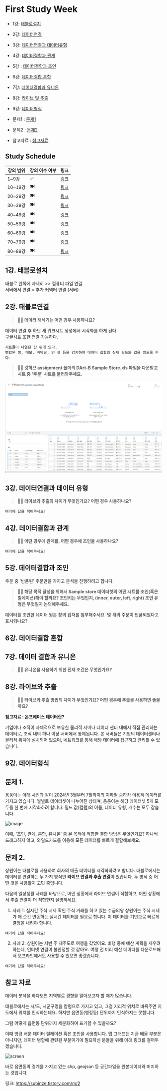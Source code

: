 # First Study Week

- 1강: [태블로설치](#1강-태블로설치)

- 2강: [데이터연결](#2강-데이터연결)

- 3강: [데이터연결과 데이터유형](#3강-데이터연결과-데이터유형)

- 4강: [데이터결합과 관계](#4강-데이터결합과-관계)

- 5강 : [데이터결합과 조인](#5-데이터결합과-조인)

- 6강: [데이터결합 혼합](#6강-데이터결합-혼합)

- 7강: [데이터결합과 유니온](#7강-데이터-결합과-유니온)

- 8강: [라이브 및 추출](#8강-라이브-및-추출)

- 9강: [데이터형식](#9강-데이터형식)

- 문제1 : [문제1](#문제-1)

- 문제2 : [문제2](#문제-2)

- 참고자료 : [참고자료](#참고-자료)


## Study Schedule

| 강의 범위     | 강의 이수 여부 | 링크                                                                                                        |
|--------------|---------|-----------------------------------------------------------------------------------------------------------|
| 1~9강        |  ✅      | [링크](https://youtu.be/3ovkUe-TP1w?si=CRjj99Qm300unSWt)       |
| 10~19강      | 🍽️      | [링크](https://www.youtube.com/watch?v=AXkaUrJs-Ko&list=PL87tgIIryGsa5vdz6MsaOEF8PK-YqK3fz&index=75)       |
| 20~29강      | 🍽️      | [링크](https://www.youtube.com/watch?v=AXkaUrJs-Ko&list=PL87tgIIryGsa5vdz6MsaOEF8PK-YqK3fz&index=65)       |
| 30~39강      | 🍽️      | [링크](https://www.youtube.com/watch?v=e6J0Ljd6h44&list=PL87tgIIryGsa5vdz6MsaOEF8PK-YqK3fz&index=55)       |
| 40~49강      | 🍽️      | [링크](https://www.youtube.com/watch?v=AXkaUrJs-Ko&list=PL87tgIIryGsa5vdz6MsaOEF8PK-YqK3fz&index=45)       |
| 50~59강      | 🍽️      | [링크](https://www.youtube.com/watch?v=AXkaUrJs-Ko&list=PL87tgIIryGsa5vdz6MsaOEF8PK-YqK3fz&index=35)       |
| 60~69강      | 🍽️      | [링크](https://www.youtube.com/watch?v=AXkaUrJs-Ko&list=PL87tgIIryGsa5vdz6MsaOEF8PK-YqK3fz&index=25)       |
| 70~79강      | 🍽️      | [링크](https://www.youtube.com/watch?v=AXkaUrJs-Ko&list=PL87tgIIryGsa5vdz6MsaOEF8PK-YqK3fz&index=15)       |
| 80~89강      | 🍽️      | [링크](https://www.youtube.com/watch?v=AXkaUrJs-Ko&list=PL87tgIIryGsa5vdz6MsaOEF8PK-YqK3fz&index=5)        |


<!-- 여기까진 그대로 둬 주세요-->


## 1강. 태블로설치

태블로 왼쪽에 자세히 >> 컴퓨터 파일 연결  
서버에서 연결 > 추가 커넥터 연결 (서버)

<!-- 태블로 Desktop은 유료 혹은 사용자 인증이 되어야 하므로, 사용 경험이 없으시다면 우선 Tableau Public으로 학습하는 것을 권장드립니다. -->


## 2강. 태블로연결


> **🧞‍♀️ 데이터 해석기는 어떤 경우 사용하나요?**  

데이터 연결 후 하단 새 워크시트 생성에서 시각화를 하게 된다  
구글시트 또한 연결 가능하다.
```
시트들이 나열된 칸 위에 있다.
병합된 셀, 메모, 바닥글, 빈 셀 등을 감지하여 데이터 집합의 실제 필드와 값을 읽도록 한다.
```


> **🧞‍♀️ 깃허브 assignment 폴더의 DArt-B Sample Store.xls 파일을 다운받고 시트 중 '주문' 시트를 불러와주세요.**


<!-- 캡쳐 파일을 첨부해주세요! 캡쳐하는 법은 깃허브 강의 영상에 있습니다 (폴더 생성 후 폴더 안에 이미지 넣기 + 불러오기) -->
![주문시트](./images/주문.png)

<!-- 문제와 문제 풀이가 모두 위 DArt-B Sample Store.xls 파일을 기반으로 제시되므로, 해당 엑셀파일을 사용하셔야 혼동이 없습니다. -->


## 3강. 데이터연결과 데이터 유형


> **🧞‍♀️ 라이브와 추출의 차이가 무엇인가요? 어떤 경우 사용하나요?**


```
여기에 답을 적어주세요!
```


## 4강. 데이터결합과 관계

<!-- 데이터 결합과 관계에 대해 알게 된 점을 자유로이 적어보세요.-->

> **🧞‍♀️ 어떤 경우에 관계를, 어떤 경우에 조인을 사용하나요?**

```
여기에 답을 적어주세요!
```


## 5강. 데이터결합과 조인

<!-- 데이터 결합과 조인에 대해 알게 된 점을 적고, 아래 질문에 답해보세요 :) -->

주문 중 '반품된' 주문만을 가지고 분석을 진행하려고 합니다.

> **🧞‍♀️ 해당 목적 달성을 위해서 Sample store 데이터셋의 어떤 시트를 조인(혹은 릴레이션)해야 할까요? 조인키는 무엇인지, (inner, outer, left, right) 조인 유형은 무엇일지 논의해주세요.**

데이터를 조인한 데이터 원본 창의 캡쳐를 첨부해주세요.
몇 개의 주문이 반품되었다고 표시되나요?

<!-- 캡쳐 이미지를 첨부해주세요 -->

## 6강. 데이터결합 혼합

<!-- 데이터결합 및 혼합에 대해 알게 된 점을 적어주세요 -->


## 7강. 데이터 결합과 유니온

<!-- 유니온에 대해 알게 된 점을 적어주세요 -->

> **🧞‍♀️ 유니온을 사용하기 위한 전제 조건은 무엇인가요?**



## 8강. 라이브와 추출

<!-- 라이브와 추출에 대해 알게 된 점을 적어주세요 -->

> **🧞‍♀️ 라이브와 추출 방법의 차이가 무엇인가요? 어떤 경우에 추출을 사용하면 좋을까요?**





**참고자료 : 온프레미스 데이터란?**

기업이나 조직이 자체적으로 보유한 물리적 서버나 데이터 센터 내에서 직접 관리하는 데이터로, 조직 내의 하나 이상 서버에서 통제됩니다. 본 서버들은 기업의 데이터센터나 물리적 위치에 설치되어 있으며, 네트워크를 통해 해당 데이터에 접근하고 관리할 수 있습니다.


## 9강. 데이터형식

<!-- 데이터형식에 대해 알게 된 점을 적어주세요 -->


## 문제 1.

용웅이는 아래 사진과 같이 2024년 3월부터 7월까지의 지하철 승하차 이용객 데이터를 가지고 있습니다. 월별로 데이터셋이 나누어진 상태며, 용웅이는 해당 데이터셋 5개 모두를 한 번에 시각화하려 합니다. 필드 값(컬럼)의 이름, 데이터 유형, 개수는 모두 같습니다.

![image](https://github.com/yousrchive/BUSINESS-INTELLIGENCE-TABLEAU/blob/main/study/img/1st%20week/%E1%84%89%E1%85%B3%E1%84%8F%E1%85%B3%E1%84%85%E1%85%B5%E1%86%AB%E1%84%89%E1%85%A3%E1%86%BA%202024-09-06%20%E1%84%8B%E1%85%A9%E1%84%92%E1%85%AE%2012.23.23.png?raw=true)



 이때, '조인, 관계, 혼합, 유니온' 중 본 목적에 적합한 결합 방법은 무엇인가요? 하나씩 드래그하지 않고, 와일드카드를 이용해 모든 데이터를 빠르게 결합해보세요.

<!-- 텍스트 및 이미지로 문제 풀이 과정을 기술해주세요 -->


## 문제 2.

상원이는 태블로를 사용하여 회사의 매출 데이터를 시각화하려고 합니다. 태블로에서는 데이터를 연결하는 두 가지 방식인 **라이브 연결과 추출 연결**이 있습니다. 두 방식 중 어떤 것을 사용할지 고민 중입니다.

다음의 일상생활 사례를 바탕으로, 어떤 상황에서 라이브 연결이 적합하고, 어떤 상황에서 추출 연결이 더 적합한지 설명하세요.

1. 사례 1: 실시간 주식 시세 확인
주식 거래를 하고 있는 수금의왕 상원이는 주식 시세가 매 순간 변동하는 실시간 데이터를 필요로 합니다. 이 데이터를 기반으로 빠르게 결정을 내려야 합니다.


```
여기에 답을 적어주세요!
```


2. 사례 2: 상원이는 저번 주 제주도로 여행을 갔었어요. 비행 중에 예산 계획을 세우려 하는데, 인터넷 연결이 불안정할 것 같아요. 여행 전 미리 예산 데이터를 다운로드해서 오프라인에서도 사용할 수 있으면 좋겠습니다.

```
여기에 답을 적어주세요!
```

## 참고 자료

데이터 분석을 하다보면 지역별로 경향을 알아보고자 할 때가 많습니다.

태블로에서는 시/도, 시군구명을 칼럼으로 가지고 있고, 그걸 지리적 위치로 바꿔주면 지도에서 위치를 인식하는데요.
하지만 읍면동(행정동) 단위까지 인식하지는 못합니다.

그럼 어떻게 읍면동 단위까지 세분화하여 표기할 수 있을까요?

이때 방금 배운 데이터 릴레이션 혹은 조인을 사용합니다.
맵 그래프는 지금 배울 부분은 아니지만, 데이터 병합에 관련된 부분이기에 필요하신 분들을 위해 아래 링크를 걸어두겠습니다.


![screen](https://github.com/yousrchive/BUSINESS-INTELLIGENCE-TABLEAU/blob/main/study/img/1st%20week/%E1%84%89%E1%85%B3%E1%84%8F%E1%85%B3%E1%84%85%E1%85%B5%E1%86%AB%E1%84%89%E1%85%A3%E1%86%BA%202024-09-06%20%E1%84%8B%E1%85%A9%E1%84%92%E1%85%AE%2012.00.22.png?raw=true)

바로 읍면동의 경계를 가지고 있는 shp, geojson 등 공간파일을 원본데이터와 머지하는 것입니다.

링크: https://subinze.tistory.com/m/2
